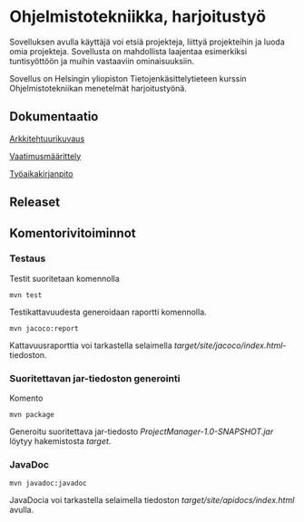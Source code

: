 # Ohjelmistotekniikka, harjoitustyö

Sovelluksen avulla käyttäjä voi etsiä projekteja, liittyä projekteihin ja luoda omia projekteja. Sovellusta on mahdollista laajentaa esimerkiksi tuntisyöttöön ja muihin vastaaviin ominaisuuksiin.

Sovellus on Helsingin yliopiston Tietojenkäsittelytieteen kurssin Ohjelmistotekniikan menetelmät harjoitustyönä.

## Dokumentaatio

[Arkkitehtuurikuvaus](https://github.com/Vilthsu/ot-harjoitustyo/blob/master/dokumentaatio/arkkitehtuurikuvaus.md)

[Vaatimusmäärittely](https://github.com/Vilthsu/ot-harjoitustyo/blob/master/dokumentaatio/vaatimusmaarittely.md)

[Työaikakirjanpito](https://github.com/Vilthsu/ot-harjoitustyo/blob/master/dokumentaatio/tuntikirjanpito.md)

## Releaset

## Komentorivitoiminnot

### Testaus

Testit suoritetaan komennolla

```
mvn test
```

Testikattavuudesta generoidaan raportti komennolla.

```
mvn jacoco:report
```

Kattavuusraporttia voi tarkastella selaimella _target/site/jacoco/index.html_-tiedoston.

### Suoritettavan jar-tiedoston generointi

Komento

```
mvn package
```

Generoitu suoritettava jar-tiedosto _ProjectManager-1.0-SNAPSHOT.jar_ löytyy hakemistosta _target_.

### JavaDoc

```
mvn javadoc:javadoc
```

JavaDocia voi tarkastella selaimella tiedoston _target/site/apidocs/index.html_ avulla.
